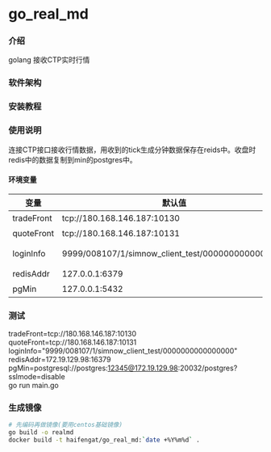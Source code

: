 # go_real_md

### 介绍
golang 接收CTP实时行情

### 软件架构


### 安装教程

### 使用说明
连接CTP接口接收行情数据，用收到的tick生成分钟数据保存在reids中。收盘时redis中的数据复制到min的postgres中。

#### 环境变量
变量|默认值|说明
-|-|-
tradeFront|tcp://180.168.146.187:10130|ctp交易前置
quoteFront|tcp://180.168.146.187:10131|ctp行情前置
loginInfo|9999/008107/1/simnow_client_test/0000000000000000|登录配置格式 broker/investor/pwd/appid/authcode
redisAddr|127.0.0.1:6379|redis库配置host:port
pgMin|127.0.0.1:5432|分钟pg库配置

### 测试
tradeFront=tcp://180.168.146.187:10130 quoteFront=tcp://180.168.146.187:10131 \
loginInfo="9999/008107/1/simnow_client_test/0000000000000000" \
redisAddr=172.19.129.98:16379 \
pgMin=postgresql://postgres:12345@172.19.129.98:20032/postgres?sslmode=disable \
go run main.go

### 生成镜像
```bash
# 先编码再做镜像(要用centos基础镜像)
go build -o realmd
docker build -t haifengat/go_real_md:`date +%Y%m%d` .
```